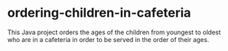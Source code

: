# ordering-children-in-cafeteria
This Java project orders the ages of the children from youngest to oldest who are in a cafeteria in order to be served in the order of their ages.

